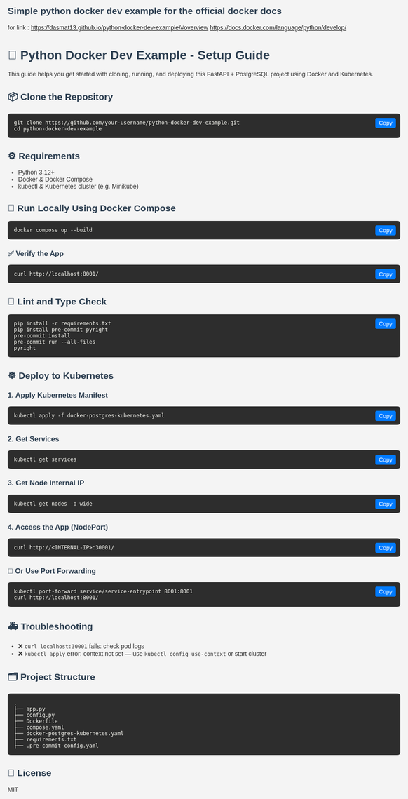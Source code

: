 ## Simple python docker dev example for the official docker docs
for link : https://dasmat13.github.io/python-docker-dev-example/#overview
https://docs.docker.com/language/python/develop/
<!DOCTYPE html>
<html lang="en">
<head>
  <meta charset="UTF-8">
  <title>Python Docker Dev Example - Setup Guide</title>
  <style>
    body {
      font-family: Arial, sans-serif;
      max-width: 960px;
      margin: auto;
      padding: 2rem;
      background-color: #f4f4f4;
      color: #333;
    }
    h1, h2, h3 {
      color: #2c3e50;
    }
    pre {
      background-color: #2d2d2d;
      color: #f8f8f2;
      padding: 1em;
      border-radius: 6px;
      position: relative;
      overflow-x: auto;
    }
    code {
      font-family: monospace;
    }
    .copy-button {
      position: absolute;
      top: 10px;
      right: 10px;
      background: #007bff;
      color: #fff;
      border: none;
      padding: 4px 8px;
      border-radius: 4px;
      cursor: pointer;
    }
    .copy-button:hover {
      background: #0056b3;
    }
  </style>
</head>
<body>
  <h1>🚀 Python Docker Dev Example - Setup Guide</h1>

  <p>This guide helps you get started with cloning, running, and deploying this FastAPI + PostgreSQL project using Docker and Kubernetes.</p>

  <h2>📦 Clone the Repository</h2>
  <pre><button class="copy-button" onclick="copyText(this)">Copy</button><code>git clone https://github.com/your-username/python-docker-dev-example.git
cd python-docker-dev-example</code></pre>

  <h2>⚙️ Requirements</h2>
  <ul>
    <li>Python 3.12+</li>
    <li>Docker & Docker Compose</li>
    <li>kubectl & Kubernetes cluster (e.g. Minikube)</li>
  </ul>

  <h2>🐳 Run Locally Using Docker Compose</h2>
  <pre><button class="copy-button" onclick="copyText(this)">Copy</button><code>docker compose up --build</code></pre>

  <h3>✅ Verify the App</h3>
  <pre><button class="copy-button" onclick="copyText(this)">Copy</button><code>curl http://localhost:8001/</code></pre>

  <h2>🧼 Lint and Type Check</h2>
  <pre><button class="copy-button" onclick="copyText(this)">Copy</button><code>pip install -r requirements.txt
pip install pre-commit pyright
pre-commit install
pre-commit run --all-files
pyright</code></pre>

  <h2>☸️ Deploy to Kubernetes</h2>
  <h3>1. Apply Kubernetes Manifest</h3>
  <pre><button class="copy-button" onclick="copyText(this)">Copy</button><code>kubectl apply -f docker-postgres-kubernetes.yaml</code></pre>

  <h3>2. Get Services</h3>
  <pre><button class="copy-button" onclick="copyText(this)">Copy</button><code>kubectl get services</code></pre>

  <h3>3. Get Node Internal IP</h3>
  <pre><button class="copy-button" onclick="copyText(this)">Copy</button><code>kubectl get nodes -o wide</code></pre>

  <h3>4. Access the App (NodePort)</h3>
  <pre><button class="copy-button" onclick="copyText(this)">Copy</button><code>curl http://&lt;INTERNAL-IP&gt;:30001/</code></pre>

  <h3>📍 Or Use Port Forwarding</h3>
  <pre><button class="copy-button" onclick="copyText(this)">Copy</button><code>kubectl port-forward service/service-entrypoint 8001:8001
curl http://localhost:8001/</code></pre>

  <h2>🚑 Troubleshooting</h2>
  <ul>
    <li>❌ <code>curl localhost:30001</code> fails: check pod logs</li>
    <li>❌ <code>kubectl apply</code> error: context not set — use <code>kubectl config use-context</code> or start cluster</li>
  </ul>

  <h2>🗂 Project Structure</h2>
  <pre><code>.
├── app.py
├── config.py
├── Dockerfile
├── compose.yaml
├── docker-postgres-kubernetes.yaml
├── requirements.txt
├── .pre-commit-config.yaml</code></pre>

  <h2>📜 License</h2>
  <p>MIT</p>

  <!-- <script>
    function copyText(button) {
      const code = button.nextElementSibling.innerText;
      navigator.clipboard.writeText(code).then(() => {
        button.innerText = 'Copied!';
        setTimeout(() => button.innerText = 'Copy', 2000);
      });
    }
  </script> -->
</body>
</html>
